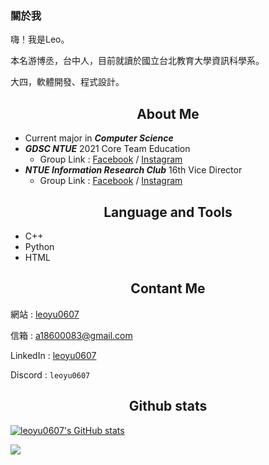 ### 關於我

嗨！我是Leo。

本名游博丞，台中人，目前就讀於國立台北教育大學資訊科學系。

大四，軟體開發、程式設計。

<!--經歷-->
<h2 align = "center">
  About Me
</h2>

* Current major in ***Computer Science***
* ***GDSC NTUE*** 2021 Core Team Education
  * Group Link : [Facebook](https://www.facebook.com/DSCNTUE) / [Instagram](https://www.instagram.com/dsc_ntue/)
* ***NTUE Information Research Club*** 16th Vice Director
  * Group Link : [Facebook](https://www.facebook.com/ntueIRC) / [Instagram](https://www.instagram.com/ntueirc/)

<!--置頂專案-->



<!--語言工具/技能-->
<h2 align = "center">
  Language and Tools
</h2>

- C++
- Python
- HTML
<!--- PHP-->
<!--- JSP-->
<!--- Arduino-->


<h2 align = "center">
  Contant Me
</h2>

 網站 : [leoyu0607](https://leoyu0607.github.io/leoyu.github.io/)

 信箱 : [a18600083@gmail.com](mailto:a18600083@gmail.com)
 
 LinkedIn : [leoyu0607](https://www.linkedin.com/in/leoyu0607/)
 
 Discord : `leoyu0607`

<h2 align = "center">
  Github stats
</h2>

[![leoyu0607's GitHub stats](https://github-readme-stats.vercel.app/api?username=leoyu0607&show_icons=true&hide=issues&theme=tokyonight)](https://github.com/anuraghazra/github-readme-stats)

![](https://github-readme-stats.vercel.app/api/top-langs/?username=leoyu0607&layout=compact&hide=scss,vue&theme=tokyonight)
